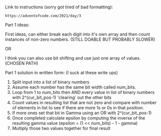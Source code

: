 Link to instructions (sorry got tired of bad formatting):

    https://adventofcode.com/2021/day/3


Part 1 ideas:

First ideas, can either break each digit into it's own array and then count instances of non-zero numbers. (STILL DOABLE BUT PROBABLY SLOWER)

OR 

I think you can also use bit shifting and use just one array of values. (CHOSEN PATH)

Part 1 solution in written form: (I suck at these write ups)

1. Split input into a list of binary numbers
2. Assume each number has the same bit width called num_bits.
3. Loop from 1 to num_bits then AND every value in list of binary numbers with 2^(cur_bit_pos-1) 'clearing' out the other bits
4.  Count values in resulting list that are not zero and compare with number of elements in list to see if there are more 1s or 0s in that position.
5. If more ones set that bit in Gamma using an OR with 2^(cur_bit_pos-1)
6. Once completed calculate epsilon by computing the inverse of the resulting gamma value (epsilon = (1 << num_bits) - 1 - gamma)
7. Multiply those two values together for final result


